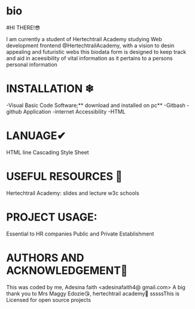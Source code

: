 # bio
  #HI THERE!😎

 I am currently a student of Hertechtrail Academy studying Web development frontend @HertechtrailAcademy, with a vision to desin appealing and futuristic webs
 this biodata form is designed to keep track and aid in aceesibility of vital information as it pertains to a persons personal information

# INSTALLATION ❄
-Visual Basic Code Software;** download and installed on pc**
-Gitbash
-github Application
-internet Accessibility
-HTML


# LANUAGE✔
HTML
line Cascading Style Sheet

# USEFUL RESOURCES 👀
Hertechtrail Academy: slides and lecture
w3c schools

# PROJECT USAGE:
Essential to HR companies
Public and Private Establishment


# AUTHORS AND ACKNOWLEDGEMENT💖
This was coded by me, Adesina faith
<adesinafaith4@ gmail.com>
A big thank you to Mrs Maggy Edozie😘, hertechtrail academy🙌 
sssssThis is Licensed for open source projects
